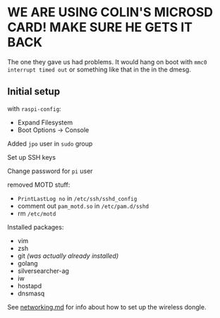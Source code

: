 # **WE ARE USING COLIN'S MICROSD CARD! MAKE SURE HE GETS IT BACK**

The one they gave us had problems. It would hang on boot with
`mmc0 interrupt timed out` or something like that in the in the dmesg.

## Initial setup

with `raspi-config`:

* Expand Filesystem
* Boot Options -> Console

Added `jpo` user in `sudo` group

Set up SSH keys

Change password for `pi` user

removed MOTD stuff:

* `PrintLastLog no` in `/etc/ssh/sshd_config`
* comment out `pam_motd.so` in `/etc/pam.d/sshd`
* rm `/etc/motd`

Installed packages:

* vim
* zsh
* git *(was actually already installed)*
* golang
* silversearcher-ag
* iw
* hostapd
* dnsmasq


See [networking.md](networking.md) for info about how to set up the
wireless dongle.

